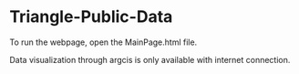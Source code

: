 # Triangle-Public-Data

To run the webpage, open the MainPage.html file. 

Data visualization through argcis is only available with internet connection. 

